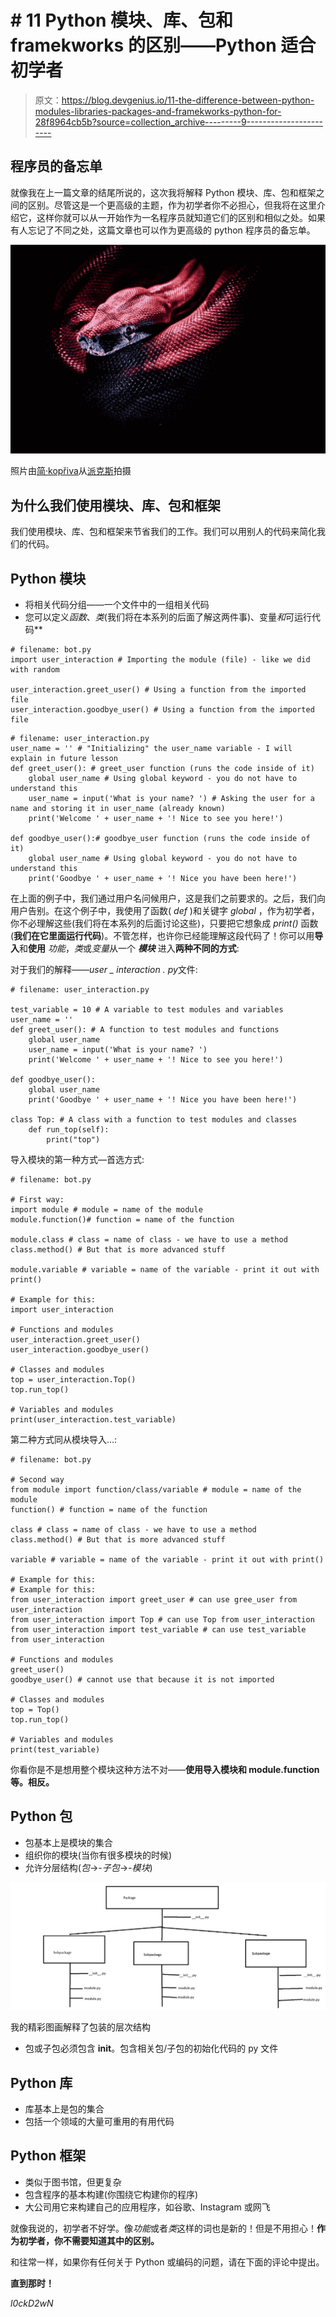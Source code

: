 # # 11 Python 模块、库、包和 framekworks 的区别——Python 适合初学者

> 原文：<https://blog.devgenius.io/11-the-difference-between-python-modules-libraries-packages-and-framekworks-python-for-28f8964cb5b?source=collection_archive---------9----------------------->

## 程序员的备忘单

就像我在上一篇文章的结尾所说的，这次我将解释 Python 模块、库、包和框架之间的区别。尽管这是一个更高级的主题，作为初学者你不必担心，但我将在这里介绍它，这样你就可以从一开始作为一名程序员就知道它们的区别和相似之处。如果有人忘记了不同之处，这篇文章也可以作为更高级的 python 程序员的备忘单。

![](img/bb35feae23120d0333c9796b56413ff2.png)

照片由[简·kopřiva](https://www.pexels.com/@koprivakart?utm_content=attributionCopyText&utm_medium=referral&utm_source=pexels)从[派克斯](https://www.pexels.com/photo/photo-of-a-red-snake-3280908/?utm_content=attributionCopyText&utm_medium=referral&utm_source=pexels)拍摄

## 为什么我们使用模块、库、包和框架

我们使用模块、库、包和框架来节省我们的工作。我们可以用别人的代码来简化我们的代码。

## Python 模块

*   将相关代码分组——一个文件中的一组相关代码
*   您可以定义*函数*、*类*(我们将在本系列的后面了解这两件事)、变量*和*可运行代码**

```
# filename: bot.py
import user_interaction # Importing the module (file) - like we did with random

user_interaction.greet_user() # Using a function from the imported file
user_interaction.goodbye_user() # Using a function from the imported file
```

```
# filename: user_interaction.py
user_name = '' # "Initializing" the user_name variable - I will explain in future lesson
def greet_user(): # greet_user function (runs the code inside of it)
    global user_name # Using global keyword - you do not have to understand this
    user_name = input('What is your name? ') # Asking the user for a name and storing it in user_name (already known)
    print('Welcome ' + user_name + '! Nice to see you here!')

def goodbye_user():# goodbye_user function (runs the code inside of it)
    global user_name # Using global keyword - you do not have to understand this
    print('Goodbye ' + user_name + '! Nice you have been here!')
```

在上面的例子中，我们通过用户名问候用户，这是我们之前要求的。之后，我们向用户告别。在这个例子中，我使用了函数( *def* )和关键字 *global* ，作为初学者，你不必理解这些(我们将在本系列的后面讨论这些)，只要把它想象成 *print()* 函数(**我们在它里面运行代码**)。不管怎样，也许你已经能理解这段代码了！你可以用**导入**和**使用** *功能*，*类*或*变量*从一个 ***模块*** 进入**两种不同的方式**:

对于我们的解释——*user _ interaction . py*文件:

```
# filename: user_interaction.py

test_variable = 10 # A variable to test modules and variables
user_name = ''
def greet_user(): # A function to test modules and functions
    global user_name
    user_name = input('What is your name? ')
    print('Welcome ' + user_name + '! Nice to see you here!')

def goodbye_user():
    global user_name
    print('Goodbye ' + user_name + '! Nice you have been here!')

class Top: # A class with a function to test modules and classes
    def run_top(self):
        print("top")
```

导入模块的第一种方式—首选方式:

```
# filename: bot.py

# First way:
import module # module = name of the module
module.function()# function = name of the function

module.class # class = name of class - we have to use a method
class.method() # But that is more advanced stuff

module.variable # variable = name of the variable - print it out with print()

# Example for this:
import user_interaction

# Functions and modules
user_interaction.greet_user()
user_interaction.goodbye_user()

# Classes and modules
top = user_interaction.Top()
top.run_top()

# Variables and modules
print(user_interaction.test_variable)
```

第二种方式同从模块导入…:

```
# filename: bot.py

# Second way
from module import function/class/variable # module = name of the module
function() # function = name of the function

class # class = name of class - we have to use a method
class.method() # But that is more advanced stuff

variable # variable = name of the variable - print it out with print()

# Example for this:
# Example for this:
from user_interaction import greet_user # can use gree_user from user_interaction
from user_interaction import Top # can use Top from user_interaction
from user_interaction import test_variable # can use test_variable from user_interaction

# Functions and modules
greet_user()
goodbye_user() # cannot use that because it is not imported

# Classes and modules
top = Top()
top.run_top()

# Variables and modules
print(test_variable)
```

你看你是不是想用整个模块这种方法不对——**使用导入模块和 module.function 等。相反。**

## Python 包

*   包基本上是模块的集合
*   组织你的模块(当你有很多模块的时候)
*   允许分层结构(*包*->-*子包*->-*模块*)

![](img/961dd13ff8dea364f232d2e47a0be59f.png)

我的精彩图画解释了包装的层次结构

*   包或子包必须包含 __init__。包含相关包/子包的初始化代码的 py 文件

## Python 库

*   库基本上是包的集合
*   包括一个领域的大量可重用的有用代码

## Python 框架

*   类似于图书馆，但更复杂
*   包含程序的基本构建(你围绕它构建你的程序)
*   大公司用它来构建自己的应用程序，如谷歌、Instagram 或网飞

就像我说的，初学者不好学。像*功能*或者*类*这样的词也是新的！但是不用担心！**作为初学者，你不需要知道其中的区别。**

和往常一样，如果你有任何关于 Python 或编码的问题，请在下面的评论中提出。

**直到那时！**

*l0ckD2wN*